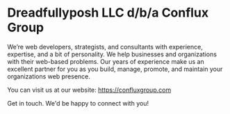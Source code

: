# Dreadfullyposh LLC d/b/a Conflux Group

We’re web developers, strategists, and consultants with experience, expertise, and a bit of personality. We help businesses and organizations with their web-based problems. Our years of experience make us an excellent partner for you as you build, manage, promote, and maintain your organizations web presence.

You can visit us at our website: https://confluxgroup.com

Get in touch. We'd be happy to connect with you!
